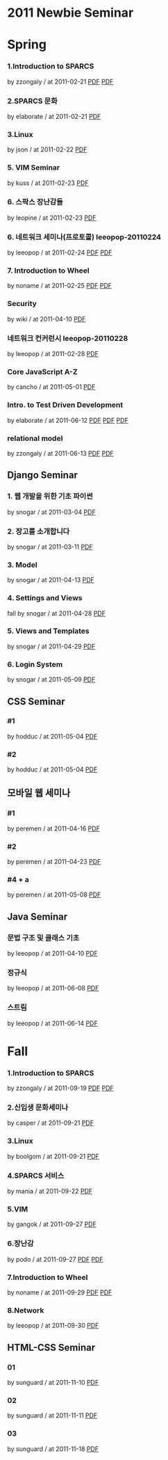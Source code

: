 # 2011 Newbie Seminar

# Spring

### 1.Introduction to SPARCS

by zzongaly / at 2011-02-21
[PDF](https://home.cdn.sparcs.org/seminars/zzongaly-20110221-1.pdf)
[PDF](https://home.cdn.sparcs.org/seminars/zzongaly-20110221-2.pptx)

### 2.SPARCS 문화

by elaborate / at 2011-02-21
[PDF](https://home.cdn.sparcs.org/seminars/elaborate-20110225-1.pptx)

### 3.Linux

by json / at 2011-02-22
[PDF](https://home.cdn.sparcs.org/seminars/json-20110223-1.pptx)

### 5. VIM Seminar

by kuss / at 2011-02-23
[PDF](https://home.cdn.sparcs.org/seminars/kuss-20110223-1.pptx)

### 6. 스팍스 장난감들

by leopine / at 2011-02-23
[PDF](https://home.cdn.sparcs.org/seminars/leopine-20110223-1.pptx)

### 6. 네트워크 세미나(프로토콜) leeopop-20110224

by leeopop / at 2011-02-24
[PDF](https://home.cdn.sparcs.org/seminars/leeopop-20110224-1.pptx)
[PDF](https://home.cdn.sparcs.org/seminars/leeopop-20110224-2.pdf)

### 7. Introduction to Wheel

by noname / at 2011-02-25
[PDF](https://home.cdn.sparcs.org/seminars/noname-20110226-1.pptx)
[PDF](https://home.cdn.sparcs.org/seminars/noname-20110226-2.pdf)

### Security

by wiki / at 2011-04-10
[PDF](https://home.cdn.sparcs.org/seminars/wiki-20110512-1.pptx)

### 네트워크 컨커런시 leeopop-20110228

by leeopop / at 2011-02-28
[PDF](https://home.cdn.sparcs.org/seminars/leeopop-20110711-1.pdf)

### Core JavaScript A-Z

by cancho / at 2011-05-01
[PDF](http://cheol.net/a/jstutor/index.html)

### Intro. to Test Driven Development

by elaborate / at 2011-06-12
[PDF](https://home.cdn.sparcs.org/seminars/elaborate-20110612_1-1.pptx)
[PDF](https://home.cdn.sparcs.org/seminars/elaborate-20110612_1-1_BowlingGame-Java.zip)
[PDF](https://home.cdn.sparcs.org/seminars/elaborate-20110612_1-1_gpa-django.tar)

### relational model

by zzongaly / at 2011-06-13
[PDF](https://home.cdn.sparcs.org/seminars/zzongaly-20110613.pptx)
[PDF](https://home.cdn.sparcs.org/seminars/zzongaly-20110613.pdf)

## Django Seminar

### 1. 웹 개발을 위한 기초 파이썬

by snogar / at 2011-03-04
[PDF](https://home.cdn.sparcs.org/seminars/snogar-20110304-1.pptx)

### 2. 장고를 소개합니다

by snogar / at 2011-03-11
[PDF](https://home.cdn.sparcs.org/seminars/snogar-20110311-1.pptx)

### 3. Model

by snogar / at 2011-04-13
[PDF](https://home.cdn.sparcs.org/seminars/snogar-20110413-1.pptx)

### 4. Settings and Views

fall
by snogar / at 2011-04-28
[PDF](https://home.cdn.sparcs.org/seminars/snogar-20110428-1.pptx)

### 5. Views and Templates

by snogar / at 2011-04-29
[PDF](https://home.cdn.sparcs.org/seminars/snogar-20110429-1.pptx)

### 6. Login System

by snogar / at 2011-05-09
[PDF](https://home.cdn.sparcs.org/seminars/snogar-20110509-1.pptx)

## CSS Seminar

### \#1

by hodduc / at 2011-05-04
[PDF](https://home.cdn.sparcs.org/seminars/hodduc-20110504-1.pptx)

### \#2

by hodduc / at 2011-05-04
[PDF](https://home.cdn.sparcs.org/seminars/hodduc-20110504_1-1.pptx)

## 모바일 웹 세미나

### \#1

by peremen / at 2011-04-16
[PDF](https://home.cdn.sparcs.org/seminars/peremen-20110425-1.pptx)

### \#2

by peremen / at 2011-04-23
[PDF](https://home.cdn.sparcs.org/seminars/peremen-20110425_1-1.pptx)

### \#4 + a

by peremen / at 2011-05-08
[PDF](https://home.cdn.sparcs.org/seminars/peremen-20110508-1.pptx)

## Java Seminar

### 문법 구조 및 클래스 기초

by leeopop / at 2011-04-10
[PDF](https://home.cdn.sparcs.org/seminars/leeopop-20110410-1.pdf)

### 정규식

by leeopop / at 2011-06-08
[PDF](https://home.cdn.sparcs.org/seminars/leeopop-20110608-1.pdf)

### 스트림

by leeopop / at 2011-06-14
[PDF](https://home.cdn.sparcs.org/seminars/leeopop-20110614-1.pdf)

# Fall

### 1.Introduction to SPARCS

by zzongaly / at 2011-09-19
[PDF](https://home.cdn.sparcs.org/seminars/zzongaly-20110927-1.pdf)
[PDF](https://home.cdn.sparcs.org/seminars/zzongaly-20110927-2.pptx)

### 2.신입생 문화세미나

by casper / at 2011-09-21
[PDF](https://home.cdn.sparcs.org/seminars/casper-20110925_1-1.pptx)

### 3.Linux

by boolgom / at 2011-09-21
[PDF](https://home.cdn.sparcs.org/seminars/boolgom-20110924-1.pptx)

### 4.SPARCS 서비스

by mania / at 2011-09-22
[PDF](https://home.cdn.sparcs.org/seminars/mania-20110922-1.pdf)

### 5.VIM

by gangok / at 2011-09-27
[PDF](https://home.cdn.sparcs.org/seminars/gangok-20110927-1.pptx)

### 6.장난감

by podo / at 2011-09-27
[PDF](https://home.cdn.sparcs.org/seminars/podo-20110927-1.pptx)
[PDF](https://home.cdn.sparcs.org/seminars/podo-20110927-2.pdf)

### 7.Introduction to Wheel

by noname / at 2011-09-29
[PDF](https://home.cdn.sparcs.org/seminars/noname-20110929-1.pptx)
[PDF](https://home.cdn.sparcs.org/seminars/noname-20110929-2.pdf)

### 8.Network

by leeopop / at 2011-09-30
[PDF](https://home.cdn.sparcs.org/seminars/leeopop-20110930-1.pdf)

## HTML-CSS Seminar

### 01

by sunguard / at 2011-11-10
[PDF](https://home.cdn.sparcs.org/seminars/sunguard-20111110-1.pptx)

### 02

by sunguard / at 2011-11-11
[PDF](https://home.cdn.sparcs.org/seminars/sunguard-20111110_1-1.pptx)

### 03

by sunguard / at 2011-11-18
[PDF](https://home.cdn.sparcs.org/seminars/sunguard-20111118-1.pptx)
